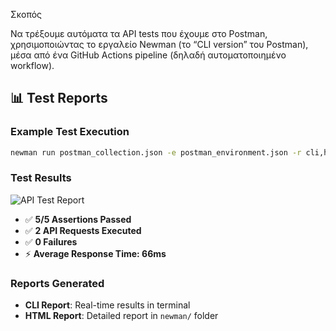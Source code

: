 Σκοπός

Να τρέξουμε αυτόματα τα API tests που έχουμε στο Postman,
χρησιμοποιώντας το εργαλείο Newman (το “CLI version” του Postman),
μέσα από ένα GitHub Actions pipeline (δηλαδή αυτοματοποιημένο workflow).

## 📊 Test Reports

### Example Test Execution
```bash
newman run postman_collection.json -e postman_environment.json -r cli,html
```

### Test Results
![API Test Report](report-screenshot.png)

- ✅ **5/5 Assertions Passed**
- ✅ **2 API Requests Executed** 
- ✅ **0 Failures**
- ⚡ **Average Response Time: 66ms**

### Reports Generated
- **CLI Report**: Real-time results in terminal
- **HTML Report**: Detailed report in `newman/` folder
